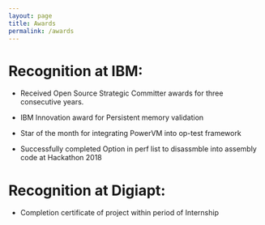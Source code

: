 ```yaml
---
layout: page
title: Awards
permalink: /awards
---
```


# Recognition at IBM:

* Received Open Source Strategic Committer awards for three consecutive years.

* IBM Innovation award for Persistent memory validation

* Star of the month for integrating PowerVM into op-test framework

* Successfully completed Option in perf list to disassmble into assembly code at Hackathon 2018

# Recognition at Digiapt:
* Completion certificate of project within period of Internship
